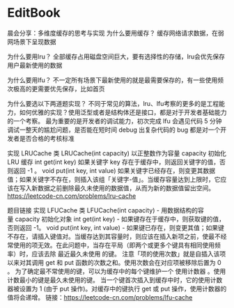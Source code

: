 # EditBook

晨会分享：多维度缓存的思考与实现
为什么要用缓存？
缓存网络请求数据，在弱网场景下呈现数据

为什么要用lru？
全部缓存占用磁盘空间巨大，要有选择性的存储，lru会优先保存用户最新使用的数据

为什么要用lfu？
不一定所有场景下最新使用的就是最需要保存的，有一些使用频次极高的更需要优先保存，比如首页

为什么要选以下两道题实现？
不同于常见的算法，lru、lfu考察的更多的是工程能力，如何优雅的实现？使用泛型或者是结构体还是接口，都是对于开发者基础能力的一个考察。
最为重要的是开发者的调试能力，初次完成 lfu 会遇见代码 5 分钟调试一整天的尴尬问题，是否能在短时间 debug 出复杂代码的 bug 都是对一个开发者是否合格的考核标准

实现 LRUCache 类
LRUCache(int capacity) 以正整数作为容量 capacity 初始化 LRU 缓存
int get(int key) 如果关键字 key 存在于缓存中，则返回关键字的值，否则返回 -1 。
void put(int key, int value) 如果关键字已经存在，则变更其数据值；如果关键字不存在，则插入该组「关键字-值」。当缓存容量达到上限时，它应该在写入新数据之前删除最久未使用的数据值，从而为新的数据值留出空间。
https://leetcode-cn.com/problems/lru-cache

题目链接
实现 LFUCache 类
LFUCache(int capacity) - 用数据结构的容量 capacity 初始化对象
int get(int key) - 如果键存在于缓存中，则获取键的值，否则返回 -1。
void put(int key, int value) - 如果键已存在，则变更其值；如果键不存在，请插入键值对。当缓存达到其容量时，则应该在插入新项之前，使最不经常使用的项无效。在此问题中，当存在平局（即两个或更多个键具有相同使用频率）时，应该去除 最近最久未使用 的键。
注意「项的使用次数」就是自插入该项以来对其调用 get 和 put 函数的次数之和。使用次数会在对应项被移除后置为 0 。
为了确定最不常使用的键，可以为缓存中的每个键维护一个 使用计数器 。使用计数最小的键是最久未使用的键。
当一个键首次插入到缓存中时，它的使用计数器被设置为 1 (由于 put 操作)。对缓存中的键执行 get 或 put 操作，使用计数器的值将会递增。
链接：https://leetcode-cn.com/problems/lfu-cache
